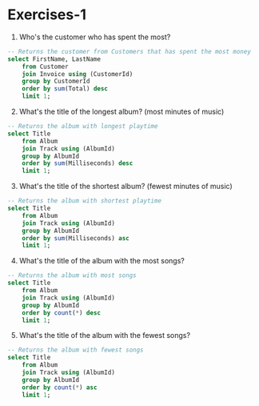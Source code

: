 # Exercises-1
1. Who's the customer who has spent the most?
```sql
-- Returns the customer from Customers that has spent the most money
select FirstName, LastName
    from Customer 
    join Invoice using (CustomerId) 
    group by CustomerId 
    order by sum(Total) desc
    limit 1;
```
2. What's the title of the longest album? (most minutes of music)
```sql
-- Returns the album with longest playtime
select Title 
    from Album
    join Track using (AlbumId) 
    group by AlbumId 
    order by sum(Milliseconds) desc
    limit 1;
```
3. What's the title of the shortest album? (fewest minutes of music)
```sql
-- Returns the album with shortest playtime
select Title 
    from Album
    join Track using (AlbumId) 
    group by AlbumId 
    order by sum(Milliseconds) asc
    limit 1;
```
4. What's the title of the album with the most songs?
```sql
-- Returns the album with most songs
select Title
    from Album
    join Track using (AlbumId)
    group by AlbumId
    order by count(*) desc
    limit 1;
```
5. What's the title of the album with the fewest songs?
```sql
-- Returns the album with fewest songs
select Title
    from Album
    join Track using (AlbumId)
    group by AlbumId
    order by count(*) asc
    limit 1;
```